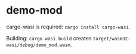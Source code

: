 # demo-mod

cargo-wasi is required: `cargo install cargo-wasi`.

Building: `cargo wasi build` creates `target/wasm32-wasi/debug/demo_mod.wasm`.
